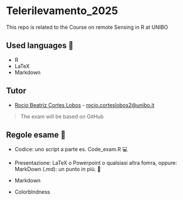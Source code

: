 # Telerilevamento_2025
This repo is related to the Course on remote Sensing in R at UNIBO

## Used languages 📖
+ R
+ LaTeX
+ Markdown

## Tutor
+  [Rocio Beatriz Cortes Lobos](https://www.unibo.it/sitoweb/rocio.corteslobos2) - rocio.corteslobos2@unibo.it

> The exam will be based on GitHub

## Regole esame 📘
+ Codice: uno script a parte es. Code_exam.R 💻
+ Presentazione: LaTeX o Powerpoint o qualsiasi altra fomra, oppure: MarkDown (.md): un punto in più. 🔖

+ Markdown
+ Colorblndness
